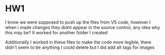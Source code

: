 # HW1

I know we were supposed to push up the files from VS code, however I when i made changes they didnt appear in the source control, any idea why this may be? It worked for another folder I created 

Additionally I worked in these files to make the code more legible, there didn't seem to be anything I could delete but I did add alt tags for images 
